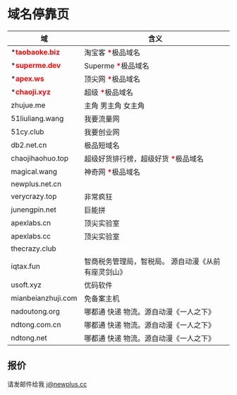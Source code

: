 # 域名停靠页

|域|含义|
|-|-|
|\*<b style="color: red;">taobaoke.biz</b>|淘宝客 <b style="color: red;">*</b>极品域名|
|\*<b style="color: red;">superme.dev</b>|Superme <b style="color: red;">*</b>极品域名|
|\*<b style="color: red;">apex.ws</b>|顶尖网 <b style="color: red;">*</b>极品域名|
|\*<b style="color: red;">chaoji.xyz</b>|超级 <b style="color: red;">*</b>极品域名|
|zhujue.me|主角 男主角 女主角|
|51liuliang.wang|我要流量网|
|51cy.club|我要创业网|
|db2.net.cn|极品短域名|
|chaojihaohuo.top|超级好货排行榜，超级好货 <b style="color: red;">*</b>极品域名|
|magical.wang|神奇网 <b style="color: red;">*</b>极品域名|
|newplus.net.cn||
|verycrazy.top|非常疯狂|
|junengpin.net|巨能拼|
|apexlabs.cn|顶尖实验室|
|apexlabs.cc|顶尖实验室|
|thecrazy.club||
|iqtax.fun|智商税务管理局，智税局。 源自动漫《从前有座灵剑山》|
|usoft.xyz|优码软件|
|mianbeianzhuji.com|免备案主机|
|nadoutong.org|哪都通 快递 物流。源自动漫《一人之下》|
|ndtong.com.cn|哪都通 快递 物流。源自动漫《一人之下》|
|ndtong.net|哪都通 快递 物流。源自动漫《一人之下》|

## 报价

请发邮件给我 [j@newplus.cc](mailto:j@newplus.cc)
